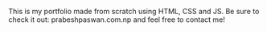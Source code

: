 This is my portfolio made from scratch using HTML, CSS and JS.
Be sure to check it out: prabeshpaswan.com.np and feel free to contact me!

